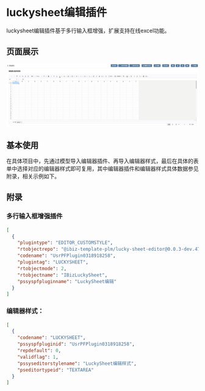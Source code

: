 # luckysheet编辑插件

luckysheet编辑插件基于多行输入框增强，扩展支持在线excel功能。

## 页面展示

![image](./public/assets/images/scene.png)

## 基本使用

在具体项目中，先通过模型导入编辑器插件、再导入编辑器样式，最后在具体的表单中选择对应的编辑器样式即可复用，其中编辑器插件和编辑器样式具体数据参见附录，相关示例如下。

## 附录

### 多行输入框增强插件

```json
[
  {
    "plugintype": "EDITOR_CUSTOMSTYLE",
    "rtobjectrepo": "@ibiz-template-plm/lucky-sheet-editor@0.0.3-dev.47",
    "codename": "UsrPFPlugin0318918258",
    "plugintag": "LUCKYSHEET",
    "rtobjectmode": 2,
    "rtobjectname": "IBizLuckySheet",
    "pssyspfpluginname": "LuckySheet编辑"
  }
]
```

### 编辑器样式：

```json
[
  {
    "codename": "LUCKYSHEET",
    "pssyspfpluginid": "UsrPFPlugin0318918258",
    "repdefault": 0,
    "validflag": 1,
    "pssyseditorstylename": "LuckySheet编辑样式",
    "pseditortypeid": "TEXTAREA"
  }
]
```